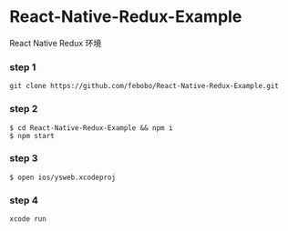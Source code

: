 # React-Native-Redux-Example
React Native Redux 环境

### step 1
```
git clone https://github.com/febobo/React-Native-Redux-Example.git
```

### step 2  
```
$ cd React-Native-Redux-Example && npm i
$ npm start  
```

### step 3
```
$ open ios/ysweb.xcodeproj
```

### step 4
```
xcode run 
```
